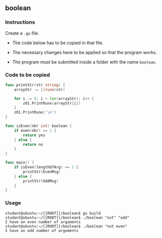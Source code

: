 ## boolean

### Instructions

Create a `.go` file.

-   The code below has to be copied in that file.

-   The necessary changes have to be applied so that the program works.

-   The program must be submitted inside a folder with the name `boolean`.

### Code to be copied

```go
func printStr(str string) {
	arrayStr := []rune(str)

	for i := 0; i < len(arrayStr); i++ {
		z01.PrintRune(arrayStr[i])
	}
	z01.PrintRune('\n')
}

func isEven(nbr int) boolean {
	if even(nbr) == 1 {
		return yes
	} else {
		return no
	}
}

func main() {
	if isEven(lengthOfArg) == 1 {
		printStr(EvenMsg)
	} else {
		printStr(OddMsg)
	}
}
```

### Usage

```console
student@ubuntu:~/[[ROOT]]/boolean$ go build
student@ubuntu:~/[[ROOT]]/boolean$ ./boolean "not" "odd"
I have an even number of arguments
student@ubuntu:~/[[ROOT]]/boolean$ ./boolean "not even"
I have an odd number of arguments
```
